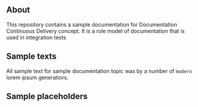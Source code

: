 ## About

This repository contains a sample documentation for Documentation Continuous Delivery concept. It is a role model of documentation that is used in integration tests

## Sample texts

All sample text for sample documentation topic was by a number of `modern` lorem ipsum generatiors.

## Sample placeholders
